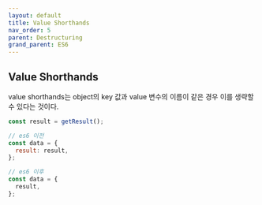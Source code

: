 ```yaml
---
layout: default
title: Value Shorthands
nav_order: 5
parent: Destructuring
grand_parent: ES6
---
```


## Value Shorthands

value shorthands는 object의 key 값과 value 변수의 이름이 같은 경우 이를 생략할 수 있다는 것이다.

```js
const result = getResult();

// es6 이전
const data = {
  result: result,
};

// es6 이후
const data = {
  result,
};
```
